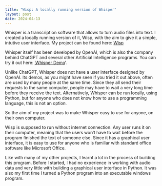 ```yaml
---
title: "Wisp: A locally running version of Whisper"
layout: post
date: 2024-04-13
---
```

Whisper is a transcription software that allows to turn audio files into text. I created a
 locally running version of it, Wisp, with the aim to give it a simple, intutive user interface. My project can be found here: [Wisp](https://github.com/InaKrapp/whisper-locally-running)

Whisper itself has been developed by OpenAI, which is also the company behind ChatGPT and several other Artificial Intelligence programs. 
You can try it out here: ‚[Whisper Demo](https://huggingface.co/openai/whisper-large-v3)‘.

Unlike ChatGPT, Whisper does not have a user interface designed by OpenAI. Its demos, as you might have seen if you tried it out above, often are used by many people at the same time. Since they all send their requests to the same computer, people may have to wait a very long time before they receive the text. Alternatively, Whisper can be run locally, using Python, but for anyone who does not know how to use a programming language, this is not an option.

So the aim of my project was to make Whisper easy to use for anyone, on their own computer.

 Wisp is supposed to run without internet connection. Any user runs it on their computer, meaning that the users won‘t have to wait before the program finished the text of someone else. Since it has a graphical user interface, it is easy to use for anyone who is familiar with standard office software like Microsoft Office. 

Like with many of my other projects, I learnt a lot in the process of building this program. Before I started, I had no experience in working with audio data and very little with building a graphical user interface in Python. It was also my first time I turned a Python program into an executable windows program.

